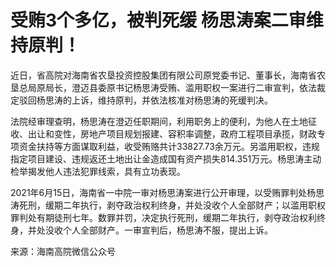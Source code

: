 # 受贿3个多亿，被判死缓 杨思涛案二审维持原判！

近日，省高院对海南省农垦投资控股集团有限公司原党委书记、董事长，海南省农垦总局原局长，澄迈县委原书记杨思涛受贿、滥用职权一案进行二审宣判，依法裁定驳回杨思涛的上诉，维持原判，并依法核准对杨思涛的死缓判决。

法院经审理查明，杨思涛在澄迈任职期间，利用职务上的便利，为他人在土地征收、出让和变性，房地产项目规划报建、容积率调整，政府工程项目承揽，财政专项资金扶持等方面谋取利益，收受贿赂共计33827.73余万元。另滥用职权，违规指定项目建设、违规返还土地出让金造成国有资产损失814.351万元。杨思涛主动检举揭发他人违法犯罪线索，具有立功表现。

2021年6月15日，海南省一中院一审对杨思涛案进行公开审理，以受贿罪判处杨思涛死刑，缓期二年执行，剥夺政治权利终身，并处没收个人全部财产；以滥用职权罪判处有期徒刑七年。数罪并罚，决定执行死刑，缓期二年执行，剥夺政治权利终身，并处没收个人全部财产。一审宣判后，杨思涛不服，提出上诉。

来源：海南高院微信公众号

